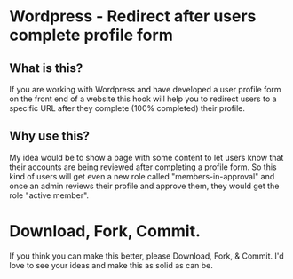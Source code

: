# Wordpress - Redirect after users complete profile form

## What is this?

If you are working with Wordpress and have developed a user profile form on the front end of a website this hook will help you to redirect users to a specific URL after they complete (100% completed) their profile.

## Why use this?
My idea would be to show a page with some content to let users know that their accounts are being reviewed after completing a profile form. So this kind of users will get even a new role called "members-in-approval" and once an admin reviews their profile and approve them, they would get the role "active member".

# Download, Fork, Commit.
If you think you can make this better, please Download, Fork, & Commit. I'd love to see your ideas and make this as solid as can be.
